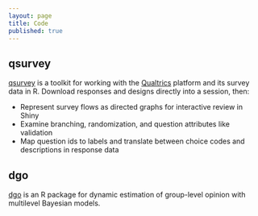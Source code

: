 ```yaml
---
layout: page
title: Code
published: true
---
```


## qsurvey

[qsurvey](https://github.com/jamesdunham/qsurvey) is a toolkit for working with
the [Qualtrics](https://www.qualtrics.com/research-suite) platform and its survey
data in R. Download responses and designs directly into a session, then:

* Represent survey flows as directed graphs for interactive review in Shiny
* Examine branching, randomization, and question attributes like validation
* Map question ids to labels and translate between choice
  codes and descriptions in response data
  
  
## dgo

[dgo](https://github.com/jamesdunham/dgo) is an R package for dynamic estimation
of group-level opinion with multilevel Bayesian models.
